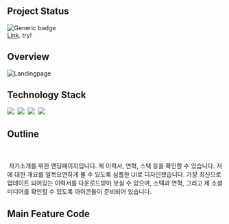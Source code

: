 ## Project Status
![Generic badge](https://img.shields.io/badge/build-passing-green.svg)
<br/> [Link](https://www.wontaechoi.tech). try!

## Overview
![Landingpage](https://user-images.githubusercontent.com/58083434/130402392-0859a094-4655-45d0-b184-a07b89a7ee23.gif)

## Technology Stack
<img src="https://img.shields.io/badge/NextJS-000000?style=flat-square&logo=Next.js&logoColor=white"/></a>&nbsp;
<img src="https://img.shields.io/badge/React-61DAFB?style=flat-square&logo=React&logoColor=white"/></a>&nbsp;
<img src="https://img.shields.io/badge/Framer-df0eb1?style=flat-square&logo=Framer&logoColor=white"/>&nbsp;
<img src="https://img.shields.io/badge/StyledComponents-DB7093?style=flat-square&logo=Styled-Components&logoColor=white"/></a>

## Outline
&nbsp;
<br/><br/>
&nbsp;자기소개를 위한 랜딩페이지입니다. 제 이력서, 연혁, 스택 등을 확인할 수 있습니다. 저에 대한 개요를 일목요연하게 볼 수 있도록 심플한 UI로 디자인했습니다. 가장 최신으로 업데이트 되어있는 이력서를 다운로드받아 보실 수 있으며, 스택과 연혁, 그리고 제 소셜미디어를 확인할 수 있도록 아이콘들이 준비되어 있습니다.

## Main Feature Code

